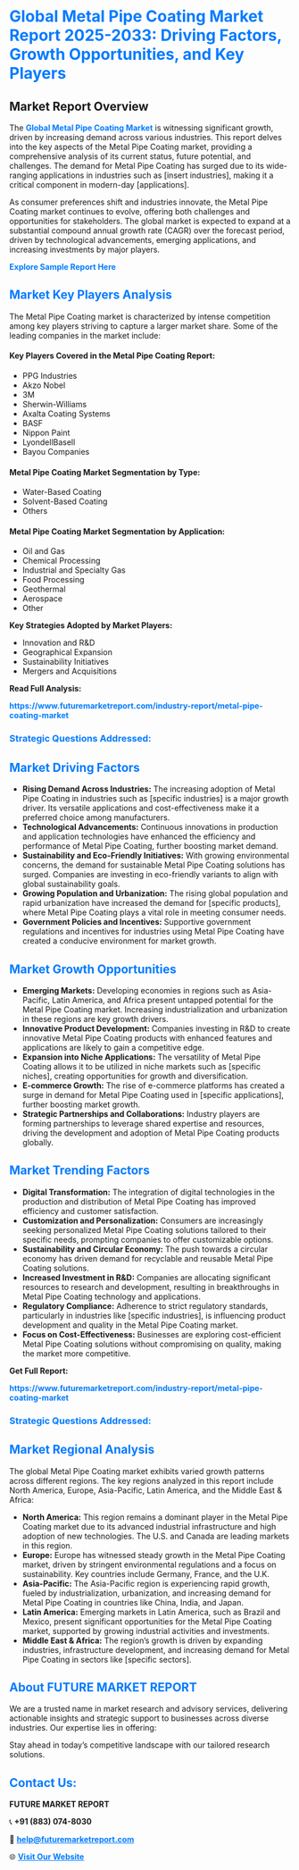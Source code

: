 <h1 style="color: #007BFF;">Global Metal Pipe Coating Market Report 2025-2033: Driving Factors, Growth Opportunities, and Key Players</h1>

<section id="overview">
<h2>Market Report Overview</h2>
<p>The <a href="https://www.futuremarketreport.com/industry-report/metal-pipe-coating-market" style="color: #007BFF; text-decoration: none;"><strong>Global Metal Pipe Coating Market</strong></a> is witnessing significant growth, driven by increasing demand across various industries. This report delves into the key aspects of the Metal Pipe Coating market, providing a comprehensive analysis of its current status, future potential, and challenges. The demand for Metal Pipe Coating has surged due to its wide-ranging applications in industries such as [insert industries], making it a critical component in modern-day [applications].</p>
<p>As consumer preferences shift and industries innovate, the Metal Pipe Coating market continues to evolve, offering both challenges and opportunities for stakeholders. The global market is expected to expand at a substantial compound annual growth rate (CAGR) over the forecast period, driven by technological advancements, emerging applications, and increasing investments by major players.</p>
</section>

<section id="overview">
<p><a href="https://www.futuremarketreport.com/request-sample/reportId=61917" style="color: #007BFF; text-decoration: none;"><strong>Explore Sample Report Here</strong></a></p>
</section>

<section id="key-players">
<h2 style="color: #007BFF;">Market Key Players Analysis</h2>
<p>The Metal Pipe Coating market is characterized by intense competition among key players striving to capture a larger market share. Some of the leading companies in the market include:</p>
<h4>Key Players Covered in the Metal Pipe Coating Report:</h4>
<ul><li>PPG Industries</li><li>Akzo Nobel</li><li>3M</li><li>Sherwin-Williams</li><li>Axalta Coating Systems</li><li>BASF</li><li>Nippon Paint</li><li>LyondellBasell</li><li>Bayou Companies</li></ul>
<h4>Metal Pipe Coating Market Segmentation by Type:</h4>
<ul><li>Water-Based Coating</li><li>Solvent-Based Coating</li><li>Others</li></ul>

<h4>Metal Pipe Coating Market Segmentation by Application:</h4>
<ul><li>Oil and Gas</li><li>Chemical Processing</li><li>Industrial and Specialty Gas</li><li>Food Processing</li><li>Geothermal</li><li>Aerospace</li><li>Other</li></ul>
<p><strong>Key Strategies Adopted by Market Players:</strong></p>
<ul>
<li>Innovation and R&D</li>
<li>Geographical Expansion</li>
<li>Sustainability Initiatives</li>
<li>Mergers and Acquisitions</li>
</ul>
</section>

<section>
<p><strong>Read Full Analysis: </strong></p><a href="https://www.futuremarketreport.com/industry-report/metal-pipe-coating-market" style="color: #007BFF; text-decoration: none;"><strong>https://www.futuremarketreport.com/industry-report/metal-pipe-coating-market</strong></a>
<h3 style="color: #007BFF;">Strategic Questions Addressed:</h3>
</section>

<section id="driving-factors">
<h2 style="color: #007BFF;">Market Driving Factors</h2>
<ul>
<li><strong>Rising Demand Across Industries:</strong> The increasing adoption of Metal Pipe Coating in industries such as [specific industries] is a major growth driver. Its versatile applications and cost-effectiveness make it a preferred choice among manufacturers.</li>
<li><strong>Technological Advancements:</strong> Continuous innovations in production and application technologies have enhanced the efficiency and performance of Metal Pipe Coating, further boosting market demand.</li>
<li><strong>Sustainability and Eco-Friendly Initiatives:</strong> With growing environmental concerns, the demand for sustainable Metal Pipe Coating solutions has surged. Companies are investing in eco-friendly variants to align with global sustainability goals.</li>
<li><strong>Growing Population and Urbanization:</strong> The rising global population and rapid urbanization have increased the demand for [specific products], where Metal Pipe Coating plays a vital role in meeting consumer needs.</li>
<li><strong>Government Policies and Incentives:</strong> Supportive government regulations and incentives for industries using Metal Pipe Coating have created a conducive environment for market growth.</li>
</ul>
</section>

<section id="growth-opportunities">
<h2 style="color: #007BFF;">Market Growth Opportunities</h2>
<ul>
<li><strong>Emerging Markets:</strong> Developing economies in regions such as Asia-Pacific, Latin America, and Africa present untapped potential for the Metal Pipe Coating market. Increasing industrialization and urbanization in these regions are key growth drivers.</li>
<li><strong>Innovative Product Development:</strong> Companies investing in R&D to create innovative Metal Pipe Coating products with enhanced features and applications are likely to gain a competitive edge.</li>
<li><strong>Expansion into Niche Applications:</strong> The versatility of Metal Pipe Coating allows it to be utilized in niche markets such as [specific niches], creating opportunities for growth and diversification.</li>
<li><strong>E-commerce Growth:</strong> The rise of e-commerce platforms has created a surge in demand for Metal Pipe Coating used in [specific applications], further boosting market growth.</li>
<li><strong>Strategic Partnerships and Collaborations:</strong> Industry players are forming partnerships to leverage shared expertise and resources, driving the development and adoption of Metal Pipe Coating products globally.</li>
</ul>
</section>

<section id="trending-factors">
<h2 style="color: #007BFF;">Market Trending Factors</h2>
<ul>
<li><strong>Digital Transformation:</strong> The integration of digital technologies in the production and distribution of Metal Pipe Coating has improved efficiency and customer satisfaction.</li>
<li><strong>Customization and Personalization:</strong> Consumers are increasingly seeking personalized Metal Pipe Coating solutions tailored to their specific needs, prompting companies to offer customizable options.</li>
<li><strong>Sustainability and Circular Economy:</strong> The push towards a circular economy has driven demand for recyclable and reusable Metal Pipe Coating solutions.</li>
<li><strong>Increased Investment in R&D:</strong> Companies are allocating significant resources to research and development, resulting in breakthroughs in Metal Pipe Coating technology and applications.</li>
<li><strong>Regulatory Compliance:</strong> Adherence to strict regulatory standards, particularly in industries like [specific industries], is influencing product development and quality in the Metal Pipe Coating market.</li>
<li><strong>Focus on Cost-Effectiveness:</strong> Businesses are exploring cost-efficient Metal Pipe Coating solutions without compromising on quality, making the market more competitive.</li>
</ul>
</section>

<section>
<p><strong>Get Full Report: </strong></p><a href="https://www.futuremarketreport.com/industry-report/metal-pipe-coating-market" style="color: #007BFF; text-decoration: none;"><strong>https://www.futuremarketreport.com/industry-report/metal-pipe-coating-market</strong></a>
<h3 style="color: #007BFF;">Strategic Questions Addressed:</h3>
</section>


<section id="regional-analysis">
<h2 style="color: #007BFF;">Market Regional Analysis</h2>
<p>The global Metal Pipe Coating market exhibits varied growth patterns across different regions. The key regions analyzed in this report include North America, Europe, Asia-Pacific, Latin America, and the Middle East & Africa:</p>
<ul>
<li><strong>North America:</strong> This region remains a dominant player in the Metal Pipe Coating market due to its advanced industrial infrastructure and high adoption of new technologies. The U.S. and Canada are leading markets in this region.</li>
<li><strong>Europe:</strong> Europe has witnessed steady growth in the Metal Pipe Coating market, driven by stringent environmental regulations and a focus on sustainability. Key countries include Germany, France, and the U.K.</li>
<li><strong>Asia-Pacific:</strong> The Asia-Pacific region is experiencing rapid growth, fueled by industrialization, urbanization, and increasing demand for Metal Pipe Coating in countries like China, India, and Japan.</li>
<li><strong>Latin America:</strong> Emerging markets in Latin America, such as Brazil and Mexico, present significant opportunities for the Metal Pipe Coating market, supported by growing industrial activities and investments.</li>
<li><strong>Middle East & Africa:</strong> The region’s growth is driven by expanding industries, infrastructure development, and increasing demand for Metal Pipe Coating in sectors like [specific sectors].</li>
</ul>
</section>

<footer>
<h2 style="color: #007BFF;">About FUTURE MARKET REPORT</h2>
<p>We are a trusted name in market research and advisory services, delivering actionable insights and strategic support to businesses across diverse industries. Our expertise lies in offering:</p>

<p>Stay ahead in today’s competitive landscape with our tailored research solutions.</p>

<h2 style="color: #007BFF;">Contact Us:</h2>
<p><strong>FUTURE MARKET REPORT</strong></p>
<p>📞 <strong>+91 (883) 074-8030</strong></p>
<p>📧 <strong><a href="mailto:help@futuremarketreport.com" style="color: #007BFF;">help@futuremarketreport.com</a></strong></p>
<p>🌐 <strong><a href="https://www.futuremarketreport.com/" style="color: #007BFF;">Visit Our Website</a></strong></p>
</footer>